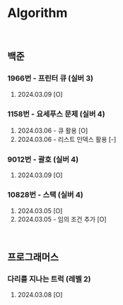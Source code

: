 # Algorithm
<br/>

## 백준

### 1966번 - 프린터 큐 (실버 3)
1. 2024.03.09 [O]

### 1158번 - 요세푸스 문제 (실버 4)
1. 2024.03.06 - 큐 활용 [O]
2. 2024.03.06 - 리스트 인덱스 활용 [-]

### 9012번 - 괄호 (실버 4)
1. 2024.03.09 [O]

### 10828번 - 스택 (실버 4)
1. 2024.03.05 [O]
2. 2024.03.05 - 임의 조건 추가 [O]

<br/>

## 프로그래머스

### 다리를 지나는 트럭 (레벨 2)
1. 2024.03.08 [O]